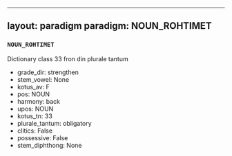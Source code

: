 
---
layout: paradigm
paradigm: NOUN_ROHTIMET
---
### ` NOUN_ROHTIMET `

Dictionary class 33 fron din plurale tantum
* grade_dir: strengthen
* stem_vowel: None
* kotus_av: F
* pos: NOUN
* harmony: back
* upos: NOUN
* kotus_tn: 33
* plurale_tantum: obligatory
* clitics: False
* possessive: False
* stem_diphthong: None

